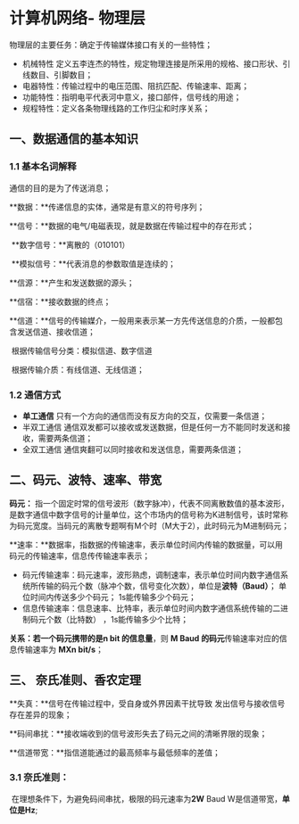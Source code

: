 # 计算机网络- 物理层

物理层的主要任务：确定于传输媒体接口有关的一些特性；

- 机械特性 定义五李连杰的特性，规定物理连接是所采用的规格、接口形状、引线数目、引脚数目；
- 电器特性：传输过程中的电压范围、阻抗匹配、传输速率、距离；
- 功能特性：指明电平代表河中意义，接口部件，信号线的用途；
- 规程特性：定义各条物理线路的工作归尘和时序关系；

## 一、数据通信的基本知识

### 1.1 基本名词解释

通信的目的是为了传送消息；

**数据：**传递信息的实体，通常是有意义的符号序列；

**信号：**数据的电气/电磁表现，就是数据在传输过程中的存在形式；

​		  **数字信号：**离散的（010101）

​		  **模拟信号：**代表消息的参数取值是连续的；

**信源：**产生和发送数据的源头；

**信宿：**接收数据的终点；

**信道：**信号的传输媒介，一般用来表示某一方先传送信息的介质，一般都包含发送信道、接收信道；

​		根据传输信号分类：模拟信道、数字信道

​		根据传输介质：有线信道、无线信道；

### 1.2 通信方式

- **单工通信** 只有一个方向的通信而没有反方向的交互，仅需要一条信道；
- 半双工通信 通信双发都可以接收或发送数据，但是任何一方不能同时发送和接收，需要两条信道；
- 全双工通信 通信爽翻可以同时接收和发送信息，需要两条信道；

## 二、码元、波特、速率、带宽

**码元：** 指一个固定时常的信号波形（数字脉冲），代表不同离散数值的基本波形，是数字通信中数字信号的计量单位，这个市场内的信号称为K进制信号，该时常称为码元宽度。当码元的离散专题啊有M个时（M大于2），此时码元为M进制码元；

**速率：**数据率，指数据的传输速率，表示单位时间内传输的数据量，可以用码元的传输速率，信息传传输速率表示；

- 码元传输速率：码元速率，波形熟虑，调制速率，表示单位时间内数字通信系统所传输的码元个数（脉冲个数，信号变化次数），单位是**波特（Baud）**； 单位时间内传送多少个码元； 1s能传输多少个码元；
- 信息传输速率：信息速率、比特率，表示单位时间内数字通信系统传输的二进制码元个数（比特数） ，1s能传输多少个比特；

**关系：**若一个码元携带的是**n bit 的信息量**，则 **M Baud 的码元**传输速率对应的信息传输速率为 **MXn bit/s**；

## 三、 奈氏准则、香农定理

**失真：**信号在传输过程中，受自身或外界因素干扰导致 发出信号与接收信号存在差异的现象；

**码间串扰：**接收端收到的信号波形失去了码元之间的清晰界限的现象；

**信道带宽：**指信道能通过的最高频率与最低频率的差值；

### 3.1 **奈氏准则：**

​	在理想条件下，为避免码间串扰，极限的码元速率为**2W** Baud W是信道带宽，**单位是Hz**;





